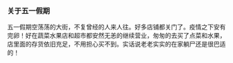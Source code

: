### 关于五一假期

五一假期空荡荡的大街，不复曾经的人来人往。好多店铺都关门了。疫情之下安有完卵！好在蔬菜水果店和超市都安然无恙的继续营业，匆匆的去买了点菜和水果，店里面的存货依旧充足，不用担心买不到。实话说老老实实的在家躺尸还是很巴适的！
